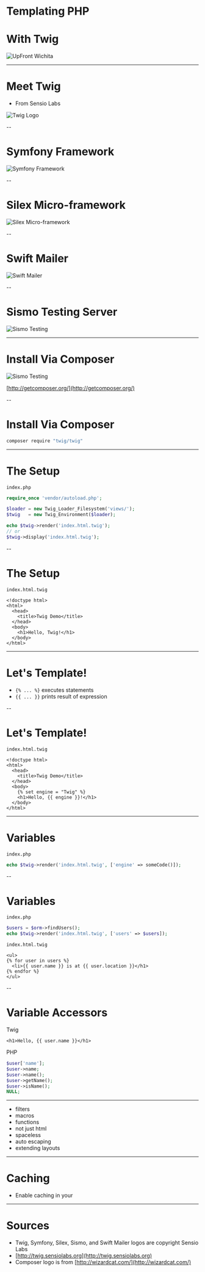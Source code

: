 # Templating PHP
# With Twig
![UpFront Wichita](/img/upfront-logo.svg)

---
# Meet Twig
* From Sensio Labs

![Twig Logo](/img/logo-twig.png)

--
# Symfony Framework
![Symfony Framework](/img/logo-symfony.png)

--
# Silex Micro-framework
![Silex Micro-framework](/img/logo-silex.png)

--
# Swift Mailer
![Swift Mailer](/img/logo-swift-mailer.png)

--
# Sismo Testing Server
![Sismo Testing](/img/logo-sismo.jpg)

---
# Install Via Composer
![Sismo Testing](/img/logo-composer.png)

[http://getcomposer.org/](http://getcomposer.org/)

--
# Install Via Composer
~~~bash
composer require "twig/twig"
~~~

---
# The Setup
`index.php`
~~~php
require_once 'vendor/autoload.php';

$loader = new Twig_Loader_Filesystem('views/');
$twig   = new Twig_Environment($loader);

echo $twig->render('index.html.twig');
// or
$twig->display('index.html.twig');
~~~

--
# The Setup
`index.html.twig`
~~~twig
<!doctype html>
<html>
  <head>
    <title>Twig Demo</title>
  </head>
  <body>
    <h1>Hello, Twig!</h1>
  </body>
</html>
~~~

---
# Let's Template!
* `{% ... %}` executes statements
* `{{ ... }}` prints result of expression

--
# Let's Template!
`index.html.twig`
~~~twig
<!doctype html>
<html>
  <head>
    <title>Twig Demo</title>
  </head>
  <body>
    {% set engine = "Twig" %}
    <h1>Hello, {{ engine }}!</h1>
  </body>
</html>
~~~

---
# Variables
`index.php`
~~~php
echo $twig->render('index.html.twig', ['engine' => someCode()]);
~~~

--
# Variables
`index.php`
~~~php
$users = $orm->findUsers();
echo $twig->render('index.html.twig', ['users' => $users]);
~~~

`index.html.twig`
~~~twig
<ul>
{% for user in users %}
  <li>{{ user.name }} is at {{ user.location }}</h1>
{% endfor %}
</ul>
~~~

--
# Variable Accessors
Twig
~~~twig
<h1>Hello, {{ user.name }}</h1>
~~~
PHP
~~~php
$user['name'];
$user->name;
$user->name();
$user->getName();
$user->isName();
NULL;
~~~

---

* filters
* macros
* functions
* not just html
* spaceless
* auto escaping
* extending layouts

---
# Caching
* Enable caching in your 

---
# Sources
* Twig, Symfony, Silex, Sismo, and Swift Mailer logos are copyright Sensio Labs
 * [http://twig.sensiolabs.org](http://twig.sensiolabs.org)
* Composer logo is from [http://wizardcat.com/](http://wizardcat.com/)
